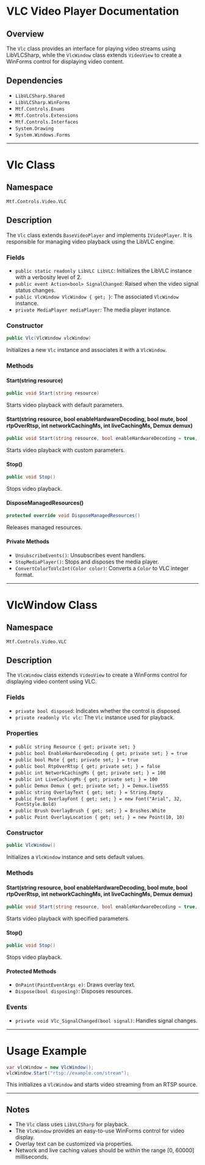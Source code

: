 # VLC Video Player Documentation

## Overview
The `Vlc` class provides an interface for playing video streams using LibVLCSharp, while the `VlcWindow` class extends `VideoView` to create a WinForms control for displaying video content.

## Dependencies
- `LibVLCSharp.Shared`
- `LibVLCSharp.WinForms`
- `Mtf.Controls.Enums`
- `Mtf.Controls.Extensions`
- `Mtf.Controls.Interfaces`
- `System.Drawing`
- `System.Windows.Forms`

---

# Vlc Class

## Namespace
`Mtf.Controls.Video.VLC`

## Description
The `Vlc` class extends `BaseVideoPlayer` and implements `IVideoPlayer`. It is responsible for managing video playback using the LibVLC engine.

### Fields
- `public static readonly LibVLC LibVLC`: Initializes the LibVLC instance with a verbosity level of 2.
- `public event Action<bool> SignalChanged`: Raised when the video signal status changes.
- `public VlcWindow VlcWindow { get; }`: The associated `VlcWindow` instance.
- `private MediaPlayer mediaPlayer`: The media player instance.

### Constructor
```csharp
public Vlc(VlcWindow vlcWindow)
```
Initializes a new `Vlc` instance and associates it with a `VlcWindow`.

### Methods

#### Start(string resource)
```csharp
public void Start(string resource)
```
Starts video playback with default parameters.

#### Start(string resource, bool enableHardwareDecoding, bool mute, bool rtpOverRtsp, int networkCachingMs, int liveCachingMs, Demux demux)
```csharp
public void Start(string resource, bool enableHardwareDecoding = true, bool mute = true, bool rtpOverRtsp = false, int networkCachingMs = 100, int liveCachingMs = 100, Demux demux = Demux.live555)
```
Starts video playback with custom parameters.

#### Stop()
```csharp
public void Stop()
```
Stops video playback.

#### DisposeManagedResources()
```csharp
protected override void DisposeManagedResources()
```
Releases managed resources.

#### Private Methods
- `UnsubscribeEvents()`: Unsubscribes event handlers.
- `StopMediaPlayer()`: Stops and disposes the media player.
- `ConvertColorToVlcInt(Color color)`: Converts a `Color` to VLC integer format.

---

# VlcWindow Class

## Namespace
`Mtf.Controls.Video.VLC`

## Description
The `VlcWindow` class extends `VideoView` to create a WinForms control for displaying video content using VLC.

### Fields
- `private bool disposed`: Indicates whether the control is disposed.
- `private readonly Vlc vlc`: The `Vlc` instance used for playback.

### Properties
- `public string Resource { get; private set; }`
- `public bool EnableHardwareDecoding { get; private set; } = true`
- `public bool Mute { get; private set; } = true`
- `public bool RtpOverRtsp { get; private set; } = false`
- `public int NetworkCachingMs { get; private set; } = 100`
- `public int LiveCachingMs { get; private set; } = 100`
- `public Demux Demux { get; private set; } = Demux.live555`
- `public string OverlayText { get; set; } = String.Empty`
- `public Font OverlayFont { get; set; } = new Font("Arial", 32, FontStyle.Bold)`
- `public Brush OverlayBrush { get; set; } = Brushes.White`
- `public Point OverlayLocation { get; set; } = new Point(10, 10)`

### Constructor
```csharp
public VlcWindow()
```
Initializes a `VlcWindow` instance and sets default values.

### Methods

#### Start(string resource, bool enableHardwareDecoding, bool mute, bool rtpOverRtsp, int networkCachingMs, int liveCachingMs, Demux demux)
```csharp
public void Start(string resource, bool enableHardwareDecoding = true, bool mute = true, bool rtpOverRtsp = false, int networkCachingMs = 100, int liveCachingMs = 100, Demux demux = Demux.live555)
```
Starts video playback with specified parameters.

#### Stop()
```csharp
public void Stop()
```
Stops video playback.

#### Protected Methods
- `OnPaint(PaintEventArgs e)`: Draws overlay text.
- `Dispose(bool disposing)`: Disposes resources.

### Events
- `private void Vlc_SignalChanged(bool signal)`: Handles signal changes.

---

# Usage Example
```csharp
var vlcWindow = new VlcWindow();
vlcWindow.Start("rtsp://example.com/stream");
```
This initializes a `VlcWindow` and starts video streaming from an RTSP source.

---

## Notes
- The `Vlc` class uses `LibVLCSharp` for playback.
- The `VlcWindow` provides an easy-to-use WinForms control for video display.
- Overlay text can be customized via properties.
- Network and live caching values should be within the range [0, 60000] milliseconds.